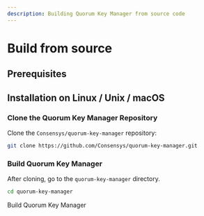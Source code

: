```yaml
---
description: Building Quorum Key Manager from source code
---
```


# Build from source

## Prerequisites

## Installation on Linux / Unix / macOS

### Clone the Quorum Key Manager Repository

Clone the `Consensys/quorum-key-manager` repository:

```bash
git clone https://github.com/Consensys/quorum-key-manager.git
```

### Build Quorum Key Manager

After cloning, go to the `quorum-key-manager` directory.

```bash
cd quorum-key-manager
```

Build Quorum Key Manager

